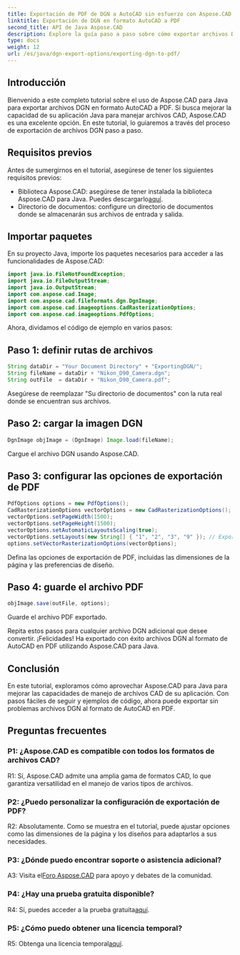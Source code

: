 ```yaml
---
title: Exportación de PDF de DGN a AutoCAD sin esfuerzo con Aspose.CAD para Java
linktitle: Exportación de DGN en formato AutoCAD a PDF
second_title: API de Java Aspose.CAD
description: Explore la guía paso a paso sobre cómo exportar archivos DGN a formato AutoCAD en PDF usando Aspose.CAD para Java. Aumente las capacidades de manejo de CAD de su aplicación Java sin esfuerzo.
type: docs
weight: 12
url: /es/java/dgn-export-options/exporting-dgn-to-pdf/
---
```

## Introducción

Bienvenido a este completo tutorial sobre el uso de Aspose.CAD para Java para exportar archivos DGN en formato AutoCAD a PDF. Si busca mejorar la capacidad de su aplicación Java para manejar archivos CAD, Aspose.CAD es una excelente opción. En este tutorial, lo guiaremos a través del proceso de exportación de archivos DGN paso a paso.


## Requisitos previos
Antes de sumergirnos en el tutorial, asegúrese de tener los siguientes requisitos previos:
-  Biblioteca Aspose.CAD: asegúrese de tener instalada la biblioteca Aspose.CAD para Java. Puedes descargarlo[aquí](https://releases.aspose.com/cad/java/).
- Directorio de documentos: configure un directorio de documentos donde se almacenarán sus archivos de entrada y salida.

## Importar paquetes

En su proyecto Java, importe los paquetes necesarios para acceder a las funcionalidades de Aspose.CAD:

```java
import java.io.FileNotFoundException;
import java.io.FileOutputStream;
import java.io.OutputStream;
import com.aspose.cad.Image;
import com.aspose.cad.fileformats.dgn.DgnImage;
import com.aspose.cad.imageoptions.CadRasterizationOptions;
import com.aspose.cad.imageoptions.PdfOptions;
```

Ahora, dividamos el código de ejemplo en varios pasos:

## Paso 1: definir rutas de archivos

```java
String dataDir = "Your Document Directory" + "ExportingDGN/";
String fileName = dataDir + "Nikon_D90_Camera.dgn";
String outFile  = dataDir + "Nikon_D90_Camera.pdf";
```

Asegúrese de reemplazar "Su directorio de documentos" con la ruta real donde se encuentran sus archivos.

## Paso 2: cargar la imagen DGN

```java
DgnImage objImage = (DgnImage) Image.load(fileName);
```

Cargue el archivo DGN usando Aspose.CAD.

## Paso 3: configurar las opciones de exportación de PDF

```java
PdfOptions options = new PdfOptions();
CadRasterizationOptions vectorOptions = new CadRasterizationOptions();
vectorOptions.setPageWidth(1500);
vectorOptions.setPageHeight(1500);
vectorOptions.setAutomaticLayoutsScaling(true);
vectorOptions.setLayouts(new String[] { "1", "2", "3", "9" }); // Exportar vistas específicas
options.setVectorRasterizationOptions(vectorOptions);
```

Defina las opciones de exportación de PDF, incluidas las dimensiones de la página y las preferencias de diseño.

## Paso 4: guarde el archivo PDF

```java
objImage.save(outFile, options);
```

Guarde el archivo PDF exportado.

Repita estos pasos para cualquier archivo DGN adicional que desee convertir. ¡Felicidades! Ha exportado con éxito archivos DGN al formato de AutoCAD en PDF utilizando Aspose.CAD para Java.

## Conclusión

En este tutorial, exploramos cómo aprovechar Aspose.CAD para Java para mejorar las capacidades de manejo de archivos CAD de su aplicación. Con pasos fáciles de seguir y ejemplos de código, ahora puede exportar sin problemas archivos DGN al formato de AutoCAD en PDF.

## Preguntas frecuentes

### P1: ¿Aspose.CAD es compatible con todos los formatos de archivos CAD?

R1: Sí, Aspose.CAD admite una amplia gama de formatos CAD, lo que garantiza versatilidad en el manejo de varios tipos de archivos.

### P2: ¿Puedo personalizar la configuración de exportación de PDF?

R2: Absolutamente. Como se muestra en el tutorial, puede ajustar opciones como las dimensiones de la página y los diseños para adaptarlos a sus necesidades.

### P3: ¿Dónde puedo encontrar soporte o asistencia adicional?

 A3: Visita el[Foro Aspose.CAD](https://forum.aspose.com/c/cad/19) para apoyo y debates de la comunidad.

### P4: ¿Hay una prueba gratuita disponible?

 R4: Sí, puedes acceder a la prueba gratuita[aquí](https://releases.aspose.com/).

### P5: ¿Cómo puedo obtener una licencia temporal?

 R5: Obtenga una licencia temporal[aquí](https://purchase.aspose.com/temporary-license/).